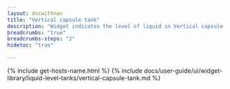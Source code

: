 ```yaml
---
layout: docwithnav
title: "Vertical capsule tank"
description: "Widget indicates the level of liquid in Vertical capsule tank."
breadcrumbs: "true"
breadcrumbs-steps: "2"
hidetoc: "true"

---
```

{% include get-hosts-name.html %}
{% include docs/user-guide/ui/widget-library/liquid-level-tanks/vertical-capsule-tank.md %}
